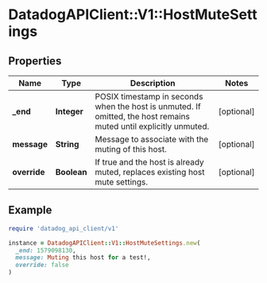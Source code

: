 # DatadogAPIClient::V1::HostMuteSettings

## Properties

| Name | Type | Description | Notes |
| ---- | ---- | ----------- | ----- |
| **_end** | **Integer** | POSIX timestamp in seconds when the host is unmuted. If omitted, the host remains muted until explicitly unmuted. | [optional] |
| **message** | **String** | Message to associate with the muting of this host. | [optional] |
| **override** | **Boolean** | If true and the host is already muted, replaces existing host mute settings. | [optional] |

## Example

```ruby
require 'datadog_api_client/v1'

instance = DatadogAPIClient::V1::HostMuteSettings.new(
  _end: 1579098130,
  message: Muting this host for a test!,
  override: false
)
```

